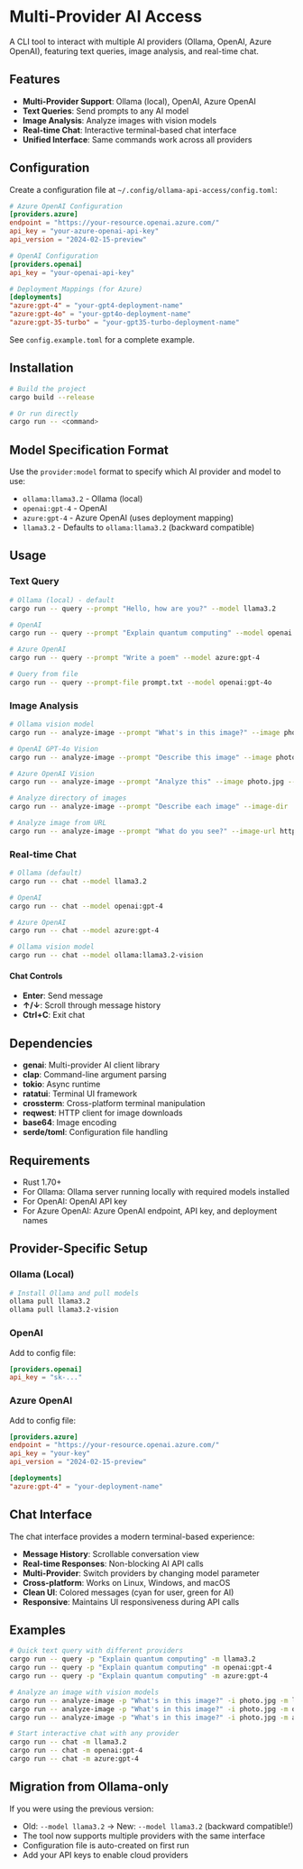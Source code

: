 # Multi-Provider AI Access

A CLI tool to interact with multiple AI providers (Ollama, OpenAI, Azure OpenAI), featuring text queries, image analysis, and real-time chat.

## Features

- **Multi-Provider Support**: Ollama (local), OpenAI, Azure OpenAI
- **Text Queries**: Send prompts to any AI model
- **Image Analysis**: Analyze images with vision models
- **Real-time Chat**: Interactive terminal-based chat interface
- **Unified Interface**: Same commands work across all providers

## Configuration

Create a configuration file at `~/.config/ollama-api-access/config.toml`:

```toml
# Azure OpenAI Configuration
[providers.azure]
endpoint = "https://your-resource.openai.azure.com/"
api_key = "your-azure-openai-api-key"
api_version = "2024-02-15-preview"

# OpenAI Configuration  
[providers.openai]
api_key = "your-openai-api-key"

# Deployment Mappings (for Azure)
[deployments]
"azure:gpt-4" = "your-gpt4-deployment-name"
"azure:gpt-4o" = "your-gpt4o-deployment-name"
"azure:gpt-35-turbo" = "your-gpt35-turbo-deployment-name"
```

See `config.example.toml` for a complete example.

## Installation

```bash
# Build the project
cargo build --release

# Or run directly
cargo run -- <command>
```

## Model Specification Format

Use the `provider:model` format to specify which AI provider and model to use:

- `ollama:llama3.2` - Ollama (local)
- `openai:gpt-4` - OpenAI
- `azure:gpt-4` - Azure OpenAI (uses deployment mapping)
- `llama3.2` - Defaults to `ollama:llama3.2` (backward compatible)

## Usage

### Text Query
```bash
# Ollama (local) - default
cargo run -- query --prompt "Hello, how are you?" --model llama3.2

# OpenAI
cargo run -- query --prompt "Explain quantum computing" --model openai:gpt-4

# Azure OpenAI
cargo run -- query --prompt "Write a poem" --model azure:gpt-4

# Query from file
cargo run -- query --prompt-file prompt.txt --model openai:gpt-4o
```

### Image Analysis
```bash
# Ollama vision model
cargo run -- analyze-image --prompt "What's in this image?" --image photo.jpg --model llama3.2-vision

# OpenAI GPT-4o Vision
cargo run -- analyze-image --prompt "Describe this image" --image photo.jpg --model openai:gpt-4o

# Azure OpenAI Vision
cargo run -- analyze-image --prompt "Analyze this" --image photo.jpg --model azure:gpt-4o

# Analyze directory of images
cargo run -- analyze-image --prompt "Describe each image" --image-dir ./photos/ --model openai:gpt-4o

# Analyze image from URL
cargo run -- analyze-image --prompt "What do you see?" --image-url https://example.com/image.jpg --model azure:gpt-4o
```

### Real-time Chat
```bash
# Ollama (default)
cargo run -- chat --model llama3.2

# OpenAI
cargo run -- chat --model openai:gpt-4

# Azure OpenAI
cargo run -- chat --model azure:gpt-4

# Ollama vision model
cargo run -- chat --model ollama:llama3.2-vision
```

#### Chat Controls
- **Enter**: Send message
- **↑/↓**: Scroll through message history
- **Ctrl+C**: Exit chat

## Dependencies

- **genai**: Multi-provider AI client library
- **clap**: Command-line argument parsing
- **tokio**: Async runtime
- **ratatui**: Terminal UI framework
- **crossterm**: Cross-platform terminal manipulation
- **reqwest**: HTTP client for image downloads
- **base64**: Image encoding
- **serde/toml**: Configuration file handling

## Requirements

- Rust 1.70+
- For Ollama: Ollama server running locally with required models installed
- For OpenAI: OpenAI API key
- For Azure OpenAI: Azure OpenAI endpoint, API key, and deployment names

## Provider-Specific Setup

### Ollama (Local)
```bash
# Install Ollama and pull models
ollama pull llama3.2
ollama pull llama3.2-vision
```

### OpenAI
Add to config file:
```toml
[providers.openai]
api_key = "sk-..."
```

### Azure OpenAI
Add to config file:
```toml
[providers.azure]
endpoint = "https://your-resource.openai.azure.com/"
api_key = "your-key"
api_version = "2024-02-15-preview"

[deployments]
"azure:gpt-4" = "your-deployment-name"
```

## Chat Interface

The chat interface provides a modern terminal-based experience:

- **Message History**: Scrollable conversation view
- **Real-time Responses**: Non-blocking AI API calls
- **Multi-Provider**: Switch providers by changing model parameter
- **Cross-platform**: Works on Linux, Windows, and macOS
- **Clean UI**: Colored messages (cyan for user, green for AI)
- **Responsive**: Maintains UI responsiveness during API calls

## Examples

```bash
# Quick text query with different providers
cargo run -- query -p "Explain quantum computing" -m llama3.2
cargo run -- query -p "Explain quantum computing" -m openai:gpt-4
cargo run -- query -p "Explain quantum computing" -m azure:gpt-4

# Analyze an image with vision models
cargo run -- analyze-image -p "What's in this image?" -i photo.jpg -m llama3.2-vision
cargo run -- analyze-image -p "What's in this image?" -i photo.jpg -m openai:gpt-4o
cargo run -- analyze-image -p "What's in this image?" -i photo.jpg -m azure:gpt-4o

# Start interactive chat with any provider
cargo run -- chat -m llama3.2
cargo run -- chat -m openai:gpt-4
cargo run -- chat -m azure:gpt-4
```

## Migration from Ollama-only

If you were using the previous version:
- Old: `--model llama3.2` → New: `--model llama3.2` (backward compatible!)
- The tool now supports multiple providers with the same interface
- Configuration file is auto-created on first run
- Add your API keys to enable cloud providers
